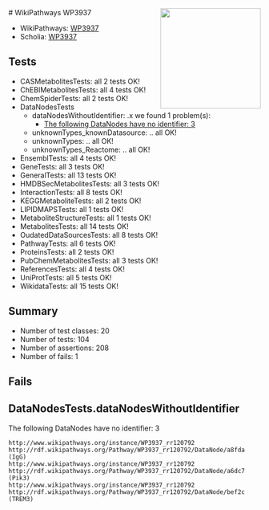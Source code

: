 <img style="float: right; width: 200px" src="https://upload.wikimedia.org/wikipedia/commons/thumb/8/83/Wplogo_with_text_500.png/640px-Wplogo_with_text_500.png" />
# WikiPathways WP3937

* WikiPathways: [WP3937](https://new.wikipathways.org/pathways/WP3937)
* Scholia: [WP3937](https://scholia.toolforge.org/wikipathways/WP3937)
## Tests
* CASMetabolitesTests: all 2 tests OK!
* ChEBIMetabolitesTests: all 4 tests OK!
* ChemSpiderTests: all 2 tests OK!
* DataNodesTests
    * dataNodesWithoutIdentifier: .x we found 1 problem(s):
        * [The following DataNodes have no identifier: 3](#d2d32fa2)
    * unknownTypes_knownDatasource: .. all OK!
    * unknownTypes: .. all OK!
    * unknownTypes_Reactome: .. all OK!
* EnsemblTests: all 4 tests OK!
* GeneTests: all 3 tests OK!
* GeneralTests: all 13 tests OK!
* HMDBSecMetabolitesTests: all 3 tests OK!
* InteractionTests: all 8 tests OK!
* KEGGMetaboliteTests: all 2 tests OK!
* LIPIDMAPSTests: all 1 tests OK!
* MetaboliteStructureTests: all 1 tests OK!
* MetabolitesTests: all 14 tests OK!
* OudatedDataSourcesTests: all 8 tests OK!
* PathwayTests: all 6 tests OK!
* ProteinsTests: all 2 tests OK!
* PubChemMetabolitesTests: all 3 tests OK!
* ReferencesTests: all 4 tests OK!
* UniProtTests: all 5 tests OK!
* WikidataTests: all 15 tests OK!


## Summary

* Number of test classes: 20
* Number of tests: 104
* Number of assertions: 208
* Number of fails: 1

## Fails

<a name="d2d32fa2" />

## DataNodesTests.dataNodesWithoutIdentifier

The following DataNodes have no identifier: 3
```
http://www.wikipathways.org/instance/WP3937_rr120792 http://rdf.wikipathways.org/Pathway/WP3937_rr120792/DataNode/a8fda (IgG)
http://www.wikipathways.org/instance/WP3937_rr120792 http://rdf.wikipathways.org/Pathway/WP3937_rr120792/DataNode/a6dc7 (Pik3)
http://www.wikipathways.org/instance/WP3937_rr120792 http://rdf.wikipathways.org/Pathway/WP3937_rr120792/DataNode/bef2c (TREM3)
```


